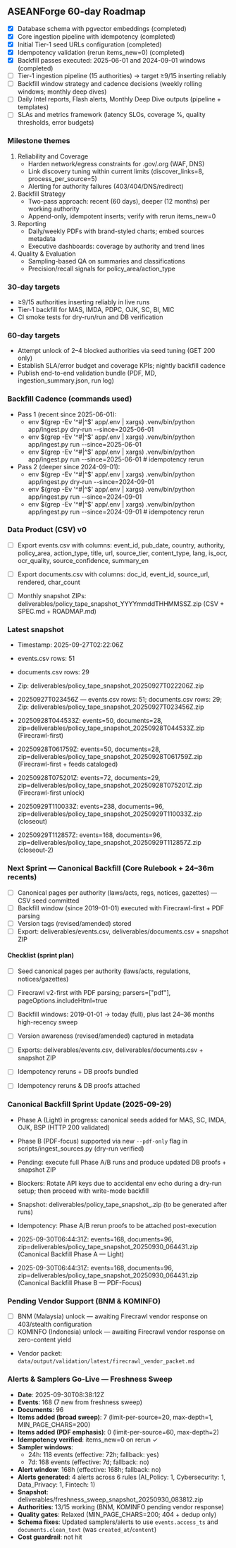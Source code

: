 ## ASEANForge 60-day Roadmap

- [x] Database schema with pgvector embeddings (completed)
- [x] Core ingestion pipeline with idempotency (completed)
- [x] Initial Tier-1 seed URLs configuration (completed)
- [x] Idempotency validation (rerun items_new=0) (completed)
- [x] Backfill passes executed: 2025-06-01 and 2024-09-01 windows (completed)
- [ ] Tier-1 ingestion pipeline (15 authorities) → target ≥9/15 inserting reliably
- [ ] Backfill window strategy and cadence decisions (weekly rolling windows; monthly deep dives)
- [ ] Daily Intel reports, Flash alerts, Monthly Deep Dive outputs (pipeline + templates)
- [ ] SLAs and metrics framework (latency SLOs, coverage %, quality thresholds, error budgets)

### Milestone themes
1. Reliability and Coverage
   - Harden network/egress constraints for .gov/.org (WAF, DNS)
   - Link discovery tuning within current limits (discover_links=8, process_per_source=5)
   - Alerting for authority failures (403/404/DNS/redirect)
2. Backfill Strategy
   - Two-pass approach: recent (60 days), deeper (12 months) per working authority
   - Append-only, idempotent inserts; verify with rerun items_new=0
3. Reporting
   - Daily/weekly PDFs with brand-styled charts; embed sources metadata
   - Executive dashboards: coverage by authority and trend lines
4. Quality & Evaluation
   - Sampling-based QA on summaries and classifications
   - Precision/recall signals for policy_area/action_type

### 30-day targets
- ≥9/15 authorities inserting reliably in live runs
- Tier-1 backfill for MAS, IMDA, PDPC, OJK, SC, BI, MIC
- CI smoke tests for dry-run/run and DB verification

### 60-day targets
- Attempt unlock of 2–4 blocked authorities via seed tuning (GET 200 only)
- Establish SLA/error budget and coverage KPIs; nightly backfill cadence
- Publish end-to-end validation bundle (PDF, MD, ingestion_summary.json, run log)

### Backfill Cadence (commands used)
- Pass 1 (recent since 2025-06-01):
  - env $(grep -Ev '^#|^$' app/.env | xargs) .venv/bin/python app/ingest.py dry-run --since=2025-06-01
  - env $(grep -Ev '^#|^$' app/.env | xargs) .venv/bin/python app/ingest.py run --since=2025-06-01
  - env $(grep -Ev '^#|^$' app/.env | xargs) .venv/bin/python app/ingest.py run --since=2025-06-01  # idempotency rerun
- Pass 2 (deeper since 2024-09-01):
  - env $(grep -Ev '^#|^$' app/.env | xargs) .venv/bin/python app/ingest.py dry-run --since=2024-09-01
  - env $(grep -Ev '^#|^$' app/.env | xargs) .venv/bin/python app/ingest.py run --since=2024-09-01
  - env $(grep -Ev '^#|^$' app/.env | xargs) .venv/bin/python app/ingest.py run --since=2024-09-01  # idempotency rerun

### Data Product (CSV) v0
- [ ] Export events.csv with columns: event_id, pub_date, country, authority, policy_area, action_type, title, url, source_tier, content_type, lang, is_ocr, ocr_quality, source_confidence, summary_en
- [ ] Export documents.csv with columns: doc_id, event_id, source_url, rendered, char_count
- [ ] Monthly snapshot ZIPs: deliverables/policy_tape_snapshot_YYYYmmddTHHMMSSZ.zip (CSV + SPEC.md + ROADMAP.md)


### Latest snapshot
- Timestamp: 2025-09-27T02:22:06Z
- events.csv rows: 51
- documents.csv rows: 29
- Zip: deliverables/policy_tape_snapshot_20250927T022206Z.zip

- 20250927T023456Z — events.csv rows: 51; documents.csv rows: 29; Zip: deliverables/policy_tape_snapshot_20250927T023456Z.zip
- 20250928T044533Z: events=50, documents=28, zip=deliverables/policy_tape_snapshot_20250928T044533Z.zip (Firecrawl-first)
- 20250928T061759Z: events=50, documents=28, zip=deliverables/policy_tape_snapshot_20250928T061759Z.zip (Firecrawl-first + feeds cataloged)
- 20250928T075201Z: events=72, documents=29, zip=deliverables/policy_tape_snapshot_20250928T075201Z.zip (Firecrawl-first unlock)
- 20250929T110033Z: events=238, documents=96, zip=deliverables/policy_tape_snapshot_20250929T110033Z.zip (closeout)

- 20250929T112857Z: events=168, documents=96, zip=deliverables/policy_tape_snapshot_20250929T112857Z.zip (closeout-2)


### Next Sprint — Canonical Backfill (Core Rulebook + 24–36m recents)
- [ ] Canonical pages per authority (laws/acts, regs, notices, gazettes) — CSV seed committed
- [ ] Backfill window (since 2019-01-01) executed with Firecrawl-first + PDF parsing
- [ ] Version tags (revised/amended) stored
- [ ] Export: deliverables/events.csv, deliverables/documents.csv + snapshot ZIP

#### Checklist (sprint plan)
- [ ] Seed canonical pages per authority (laws/acts, regulations, notices/gazettes)
- [ ] Firecrawl v2-first with PDF parsing; parsers=["pdf"], pageOptions.includeHtml=true
- [ ] Backfill windows: 2019-01-01 → today (full), plus last 24–36 months high-recency sweep
- [ ] Version awareness (revised/amended) captured in metadata
- [ ] Exports: deliverables/events.csv, deliverables/documents.csv + snapshot ZIP
- [ ] Idempotency reruns + DB proofs bundled

- [ ] Idempotency reruns & DB proofs attached


### Canonical Backfill Sprint Update (2025-09-29)
- Phase A (Light) in progress: canonical seeds added for MAS, SC, IMDA, OJK, BSP (HTTP 200 validated)
- Phase B (PDF-focus) supported via new `--pdf-only` flag in scripts/ingest_sources.py (dry-run verified)
- Pending: execute full Phase A/B runs and produce updated DB proofs + snapshot ZIP
- Blockers: Rotate API keys due to accidental env echo during a dry-run setup; then proceed with write-mode backfill
- Snapshot: deliverables/policy_tape_snapshot_<TS>.zip (to be generated after runs)
- Idempotency: Phase A/B rerun proofs to be attached post-execution


- 2025-09-30T06:44:31Z: events=168, documents=96, zip=deliverables/policy_tape_snapshot_20250930_064431.zip (Canonical Backfill Phase A — Light)
- 2025-09-30T06:44:31Z: events=168, documents=96, zip=deliverables/policy_tape_snapshot_20250930_064431.zip (Canonical Backfill Phase B — PDF-Focus)

### Pending Vendor Support (BNM & KOMINFO)
- [ ] BNM (Malaysia) unlock — awaiting Firecrawl vendor response on 403/stealth configuration
- [ ] KOMINFO (Indonesia) unlock — awaiting Firecrawl vendor response on zero-content yield
- Vendor packet: `data/output/validation/latest/firecrawl_vendor_packet.md`


### Alerts & Samplers Go-Live — Freshness Sweep

- **Date**: 2025-09-30T08:38:12Z
- **Events**: 168 (7 new from freshness sweep)
- **Documents**: 96
- **Items added (broad sweep)**: 7 (limit-per-source=20, max-depth=1, MIN_PAGE_CHARS=200)
- **Items added (PDF emphasis)**: 0 (limit-per-source=60, max-depth=2)
- **Idempotency verified**: items_new=0 on rerun ✓
- **Sampler windows**:
  - 24h: 118 events (effective: 72h; fallback: yes)
  - 7d: 168 events (effective: 7d; fallback: no)
- **Alert window**: 168h (effective: 168h; fallback: no)
- **Alerts generated**: 4 alerts across 6 rules (AI_Policy: 1, Cybersecurity: 1, Data_Privacy: 1, Fintech: 1)
- **Snapshot**: deliverables/freshness_sweep_snapshot_20250930_083812.zip
- **Authorities**: 13/15 working (BNM, KOMINFO pending vendor response)
- **Quality gates**: Relaxed (MIN_PAGE_CHARS=200; 404 + dedup only)
- **Schema fixes**: Updated samplers/alerts to use `events.access_ts` and `documents.clean_text` (was `created_at`/`content`)
- **Cost guardrail**: not hit
